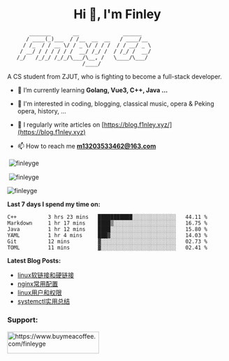 <h1 align="center">Hi 👋, I'm Finley</h1>

```text
       _______       __              ______   
      / ____(_)___  / /__  __  __   / ____/__ 
     / /_  / / __ \/ / _ \/ / / /  / / __/ _ \
    / __/ / / / / / /  __/ /_/ /  / /_/ /  __/
   /_/   /_/_/ /_/_/\___/\__, /   \____/\___/
                        /____/                
```

<p align="left">

A CS student from ZJUT,
who is fighting to become a full-stack developer.

</p>

<p align="left">

- 🌱 I’m currently learning **Golang, Vue3, C++, Java ...**

- 🧠 I'm interested in coding, blogging, classical music, opera & Peking opera, history, ...

- 📝 I regularly write articles on [https://blog.f1nley.xyz/](https://blog.f1nley.xyz)

- 📫 How to reach me **m13203533462@163.com**

</p>

<p>&nbsp;<img align="center" src="https://github-readme-stats.vercel.app/api/top-langs/?username=finleyge&show_icons=true&locale=en&hide=javascript,html,tex" alt="finleyge" /></p>

<p>&nbsp;<img align="center" src="https://github-readme-stats.vercel.app/api?username=finleyge&show_icons=true&locale=en" alt="finleyge" /></p>

<p><img align="center" src="https://github-readme-streak-stats.herokuapp.com/?user=finleyge&" alt="finleyge" /></p>

**Last 7 days I spend my time on:**

<!--START_SECTION:waka-->

```text
C++          3 hrs 23 mins   ███████████░░░░░░░░░░░░░░   44.11 %
Markdown     1 hr 17 mins    ████▒░░░░░░░░░░░░░░░░░░░░   16.75 %
Java         1 hr 12 mins    ████░░░░░░░░░░░░░░░░░░░░░   15.80 %
YAML         1 hr 4 mins     ███▓░░░░░░░░░░░░░░░░░░░░░   14.03 %
Git          12 mins         ▓░░░░░░░░░░░░░░░░░░░░░░░░   02.73 %
TOML         11 mins         ▓░░░░░░░░░░░░░░░░░░░░░░░░   02.41 %
```

<!--END_SECTION:waka-->

</p>


**Latest Blog Posts:**

<!-- BLOG-POST-LIST:START -->
- [linux软链接和硬链接](https://blog.f1nley.xyz/articles/linux/linux%E8%BD%AF%E9%93%BE%E6%8E%A5%E5%92%8C%E7%A1%AC%E9%93%BE%E6%8E%A5/)
- [nginx常用配置](https://blog.f1nley.xyz/articles/%E8%BF%90%E7%BB%B4/nginx%E5%B8%B8%E7%94%A8%E9%85%8D%E7%BD%AE/)
- [linux用户和权限](https://blog.f1nley.xyz/articles/linux/linux%E7%94%A8%E6%88%B7%E5%92%8C%E6%9D%83%E9%99%90/)
- [systemctl实用总结](https://blog.f1nley.xyz/articles/%E7%BC%96%E7%A8%8B/systemctl%E5%AE%9E%E7%94%A8%E6%80%BB%E7%BB%93/)
<!-- BLOG-POST-LIST:END -->

<h3 align="left">Support:</h3>

<p align="left">

<a href="https://www.buymeacoffee.com/finleyge"> <img align="left" src="https://cdn.buymeacoffee.com/buttons/v2/default-yellow.png" height="50" width="210" alt="https://www.buymeacoffee.com/finleyge" />

</a>
</p>
